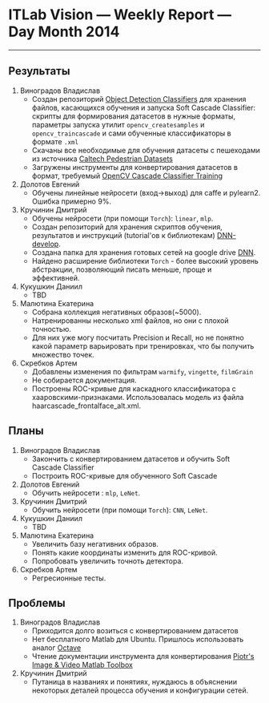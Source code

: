 # ITLab Vision — Weekly Report — Day Month 2014

----------------

## Результаты

  1. Виноградов Владислав
     - Создан репозиторий [Object Detection Classifiers](https://github.com/VladVin/obj-detect-classifiers) для хранения файлов, касающихся обучения и запуска Soft Cascade Classifier: скрипты для формирования датасетов в нужные форматы, параметры запуска утилит `opencv_createsamples` и `opencv_traincascade` и сами обученные классификаторы в формате `.xml`
     - Скачаны все необходимые для обучения датасеты с пешеходами из источника [Caltech Pedestrian Datasets](http://www.vision.caltech.edu/Image_Datasets/CaltechPedestrians/)
     - Загружены инструменты для конвертирования датасетов в формат, требуемый [OpenCV Cascade Classifier Training](http://docs.opencv.org/doc/user_guide/ug_traincascade.html)
  1. Долотов Евгений
     - Обучены линейные нейросети (вход->выход) для caffe и pylearn2. Ошибка примерно 9%. 
  1. Кручинин Дмитрий
     - Обучены нейросети (при помощи `Torch`): `linear`, `mlp`.
     - Создан репозиторий для хранения скриптов обучения, результатов и инструкций (tutorial'ов к библиотекам) [DNN-develop](https://github.com/KruchDmitriy/DNN-develop).
     - Создана папка для хранения готовых сетей на google drive [DNN](https://drive.google.com/folderview?id=0B1Xio1gViu12c0czOUFJNVoxWUU&usp=sharing).
     - Найдено расширение библиотеки `Torch` - более высокий уровень абстракции, позволяющий писать меньше, проще и эффективней.
  1. Кукушкин Даниил
     - TBD
  1. Малютина Екатерина
     - Собрана коллекция негативных образов(~5000).
     - Натренированны несколько xml файлов, но они с плохой точностью.
     - Для них уже могу посчитать Precision и Recall, но не понятно какой параметр варьировать при тренировках, что бы получить множество точек.
  1. Скребков Артем
     - Добавлены изменения по фильтрам `warmify`, `vingette`, `filmGrain`
     - Не собирается документация.
     - Построены ROC-кривые для каскадного классификатора с хааровскими-признаками. Использовалась модель из файла haarcascade_frontalface_alt.xml.

## Планы

  1. Виноградов Владислав
     - Закончить с конвертированием датасетов и обучить Soft Cascade Classifier
     - Построить ROC-кривые для обученного Soft Cascade
  1. Долотов Евгений
     - Обучить нейросети : `mlp`, `LeNet`.
  1. Кручинин Дмитрий
     - Обучить нейросети (при помощи `Torch`): `CNN`, `LeNet`.
  1. Кукушкин Даниил
     - TBD
  1. Малютина Екатерина
     - Увеличить базу негативних образов.
     - Понять какие координаты изменить для ROC-кривой.
     - Попробовать увеличить точноть детектора. 
  1. Скребков Артем
     - Регресионные тесты.

## Проблемы

  1. Виноградов Владислав
     - Приходится долго возиться с конвертированием датасетов
      * Нет бесплатного Matlab для Ubuntu. Пришлось использовать аналог [Octave](http://www.gnu.org/software/octave/)
      * Чтение документации инструмента для конвертирования [Piotr's Image & Video Matlab Toolbox](http://vision.ucsd.edu/~pdollar/toolbox/doc/index.html)
  1. Кручинин Дмитрий
     - Путаница в названиях и понятиях, нуждаюсь в объяснении некоторых деталей процесса обучения и конфигурации сетей.

